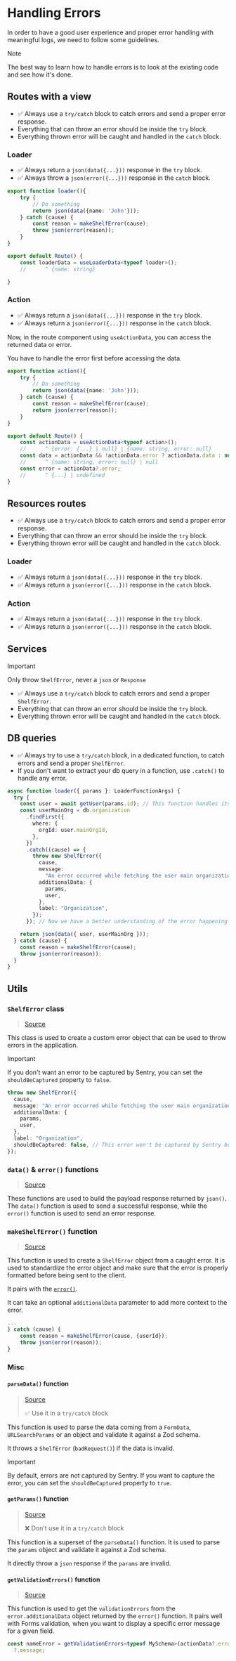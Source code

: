 # Handling Errors

In order to have a good user experience and proper error handling with meaningful logs, we need to follow some guidelines.

> [!NOTE]
> The best way to learn how to handle errors is to look at the existing code and see how it's done.

## Routes with a view

- ✅ Always use a `try/catch` block to catch errors and send a proper error response.
- Everything that can throw an error should be inside the `try` block.
- Everything thrown error will be caught and handled in the `catch` block.

### Loader

- ✅ Always return a `json(data({...}))` response in the `try` block.
- ✅ Always throw a `json(error({...}))` response in the `catch` block.

```ts
export function loader(){
	try {
		// Do something
		return json(data({name: 'John'}));
	} catch (cause) {
		const reason = makeShelfError(cause);
		throw json(error(reason));
	}
}

export default Route() {
	const loaderData = useLoaderData<typeof loader>();
	//      ^ {name: string}

}
```

### Action

- ✅ Always return a `json(data({...}))` response in the `try` block.
- ✅ Always return a `json(error({...}))` response in the `catch` block.

Now, in the route component using `useActionData`, you can access the returned data or error.

You have to handle the error first before accessing the data.

```ts
export function action(){
	try {
		// Do something
		return json(data({name: 'John'}));
	} catch (cause) {
		const reason = makeShelfError(cause);
		return json(error(reason));
	}
}

export default Route() {
	const actionData = useActionData<typeof action>();
	//      ^ {error: {...} | null} | {name: string, error: null}
	const data = actionData && !actionData.error ? actionData.data : null;
	//      ^ {name: string, error: null} | null
	const error = actionData?.error;
	//      ^ {...} | undefined
}
```

## Resources routes

- ✅ Always use a `try/catch` block to catch errors and send a proper error response.
- Everything that can throw an error should be inside the `try` block.
- Everything thrown error will be caught and handled in the `catch` block.

### Loader

- ✅ Always return a `json(data({...}))` response in the `try` block.
- ✅ Always return a `json(error({...}))` response in the `catch` block.

### Action

- ✅ Always return a `json(data({...}))` response in the `try` block.
- ✅ Always return a `json(error({...}))` response in the `catch` block.

## Services

> [!IMPORTANT]
> 
> Only throw `ShelfError`, never a `json` or `Response`

- ✅ Always use a `try/catch` block to catch errors and send a proper `ShelfError`.
- Everything that can throw an error should be inside the `try` block.
- Everything thrown error will be caught and handled in the `catch` block.

## DB queries

- ✅ Always try to use a `try/catch` block, in a dedicated function, to catch errors and send a proper `ShelfError`.
- If you don't want to extract your db query in a function, use `.catch()` to handle any error.

```ts
async function loader({ params }: LoaderFunctionArgs) {
  try {
    const user = await getUser(params.id); // This function handles its own errors
    const userMainOrg = db.organization
      .findFirst({
        where: {
          orgId: user.mainOrgId,
        },
      })
      .catch((cause) => {
        throw new ShelfError({
          cause,
          message:
            "An error occurred while fetching the user main organization",
          additionalData: {
            params,
            user,
          },
          label: "Organization",
        });
      }); // Now we have a better understanding of the error happening here

    return json(data({ user, userMainOrg }));
  } catch (cause) {
    const reason = makeShelfError(cause);
    throw json(error(reason));
  }
}
```

## Utils

### `ShelfError` class

> [Source](/app/utils/error.ts)

This class is used to create a custom error object that can be used to throw errors in the application.

> [!IMPORTANT]
> If you don't want an error to be captured by Sentry, you can set the `shouldBeCaptured` property to `false`.

```ts
throw new ShelfError({
  cause,
  message: "An error occurred while fetching the user main organization",
  additionalData: {
    params,
    user,
  },
  label: "Organization",
  shouldBeCaptured: false, // This error won't be captured by Sentry but will still be logged in the console
});
```

### `data()` & `error()` functions

> [Source](/app/utils/http.server.ts)

These functions are used to build the payload response returned by `json()`. The `data()` function is used to send a successful response, while the `error()` function is used to send an error response.

### `makeShelfError()` function

> [Source](/app/utils/error.ts)

This function is used to create a `ShelfError` object from a caught error. It is used to standardize the error object and make sure that the error is properly formatted before being sent to the client.

It pairs with the [`error()`](/app/utils/http.server.ts).

It can take an optional `additionalData` parameter to add more context to the error.

```ts
...
} catch (cause) {
	const reason = makeShelfError(cause, {userId});
	throw json(error(reason));
}

```

### Misc

#### `parseData()` function

> [Source](/app/utils/http.server.ts)
>
> ✅ Use it in a `try/catch` block

This function is used to parse the data coming from a `FormData`, `URLSearchParams` or an object and validate it against a Zod schema.

It throws a `ShelfError` (`badRequest()`) if the data is invalid.

> [!IMPORTANT]
> By default, errors are not captured by Sentry. If you want to capture the error, you can set the `shouldBeCaptured` property to `true`.

#### `getParams()` function

> [Source](/app/utils/http.server.ts)
>
> ❌ Don't use it in a `try/catch` block

This function is a superset of the `parseData()` function. It is used to parse the `params` object and validate it against a Zod schema.

It directly throw a `json` response if the `params` are invalid.

#### `getValidationErrors()` function

> [Source](/app/utils/http.ts)

This function is used to get the `validationErrors` from the `error.additionalData` object returned by the `error()` function.
It pairs well with Forms validation, when you want to display a specific error message for a given field.

```ts
const nameError = getValidationErrors<typeof MySchema>(actionData?.error).name
  ?.message;
```
